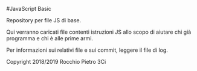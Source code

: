 #JavaScript Basic

Repository per file JS di base.

Qui verranno caricati file contenti istruzioni JS allo scopo di aiutare chi già programma e chi è alle prime armi.

Per informazioni sui relativi file e sui commit, leggere il file di log.



Copyright 2018/2019 Rocchio Pietro 3Ci